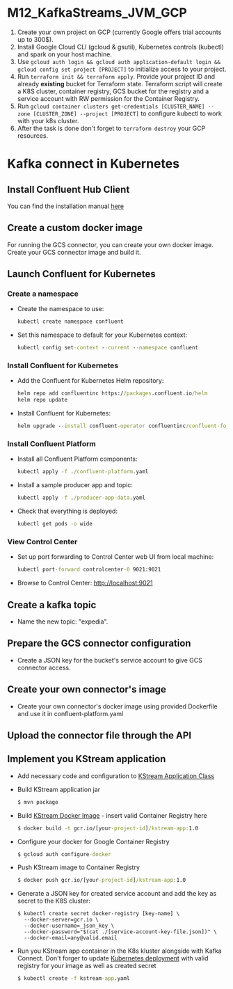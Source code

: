 # M12_KafkaStreams_JVM_GCP
1) Create your own project on GCP (currently Google offers trial accounts up to 300$).
2) Install Google Cloud CLI (gcloud & gsutil), Kubernetes controls (kubectl) and spark on your host machine.
3) Use `gcloud auth login && gcloud auth application-default login && gcloud config set project [PROJECT]` to initialize access to your project.
4) Run `terraform init && terraform apply`. Provide your project ID and already **existing** bucket for Terraform state. Terraform script will create a K8S cluster, container registry, GCS bucket for the registry and a service account with RW permission for the Container Registry.
5) Run `gcloud container clusters get-credentials [CLUSTER_NAME] --zone [CLUSTER_ZONE] --project [PROJECT]` to configure kubectl to work with your k8s cluster.
6) After the task is done don't forget to `terraform destroy` your GCP resources.

# Kafka connect in Kubernetes

## Install Confluent Hub Client

You can find the installation manual [here](https://docs.confluent.io/home/connect/confluent-hub/client.html)

## Create a custom docker image

For running the GCS connector, you can create your own docker image. Create your GCS connector image and build it.

## Launch Confluent for Kubernetes

### Create a namespace

- Create the namespace to use:

  ```cmd
  kubectl create namespace confluent
  ```

- Set this namespace to default for your Kubernetes context:

  ```cmd
  kubectl config set-context --current --namespace confluent
  ```

### Install Confluent for Kubernetes

- Add the Confluent for Kubernetes Helm repository:

  ```cmd
  helm repo add confluentinc https://packages.confluent.io/helm
  helm repo update
  ```

- Install Confluent for Kubernetes:

  ```cmd
  helm upgrade --install confluent-operator confluentinc/confluent-for-kubernetes
  ```

### Install Confluent Platform

- Install all Confluent Platform components:

  ```cmd
  kubectl apply -f ./confluent-platform.yaml
  ```

- Install a sample producer app and topic:

  ```cmd
  kubectl apply -f ./producer-app-data.yaml
  ```

- Check that everything is deployed:

  ```cmd
  kubectl get pods -o wide 
  ```

### View Control Center

- Set up port forwarding to Control Center web UI from local machine:

  ```cmd
  kubectl port-forward controlcenter-0 9021:9021
  ```

- Browse to Control Center: [http://localhost:9021](http://localhost:9021)

## Create a kafka topic

- Name the new topic: "expedia".

## Prepare the GCS connector configuration

- Create a JSON key for the bucket's service account to give GCS connector access.


## Create your own connector's image

- Create your own connector's docker image using provided Dockerfile and use it in confluent-platform.yaml


## Upload the connector file through the API

## Implement you KStream application

- Add necessary code and configuration to [KStream Application Class](src/main/java/com/epam/bd201/KStreamsApplication.java)

- Build KStream application jar
  ```cmd
  $ mvn package
  ```

- Build [KStream Docker Image](Dockerfile) - insert valid Container Registry here
  ```cmd
  $ docker build -t gcr.io/[your-project-id]/kstream-app:1.0
  ```
  
- Configure your docker for Google Container Registry
  ```cmd
  $ gcloud auth configure-docker 
  ```

- Push KStream image to Container Registry
  ```cmd
  $ docker push gcr.io/[your-project-id]/kstream-app:1.0
  ```

- Generate a JSON key for created service account and add the key as secret to the K8S cluster:
  ```
  $ kubectl create secret docker-registry [key-name] \
    --docker-server=gcr.io \
    --docker-username=_json_key \
    --docker-password="$(cat ./[service-account-key-file.json])" \
    --docker-email=any@valid.email
  ```

- Run you KStream app container in the K8s kluster alongside with Kafka Connect. Don't forger to update [Kubernetes deployment](kstream-app.yaml)
  with valid registry for your image as well as created secret
  ```cmd
  $ kubectl create -f kstream-app.yaml
  ```
